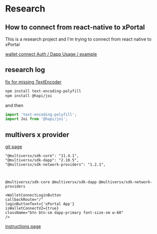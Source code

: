 # Research

## How to connect from react-native to xPortal

This is a research project and I'm trying to connect from react native to xPortal

[wallet connect Auth / Dapp Usage / example](https://docs.walletconnect.com/2.0/javascript/auth/dapp-usage)

## research log

[fix for missing TextEncoder](https://github.com/hapijs/joi/issues/2141#issuecomment-546440380)

```bash
npm install text-encoding-polyfill
npm install @hapi/joi
```

and then

```javascript
import 'text-encoding-polyfill';
import Joi from '@hapi/joi';
```

## multivers x provider

[git page](https://github.com/multiversx/mx-sdk-js-wallet-connect-provider)

```
"@multiversx/sdk-core": "11.4.1",
"@multiversx/sdk-dapp": "2.10.5",
"@multiversx/sdk-network-providers": "1.2.1",



@multiversx/sdk-core @multiversx/sdk-dapp @multiversx/sdk-network-providers
```

```
<WalletConnectLoginButton
callbackRoute="/"
loginButtonText={'xPortal App'}
isWalletConnectV2={true}
className="btn btn-sm dapp-primary font-size-sm w-60"
/>

```

[instructions page](https://docs.multiversx.com/sdk-and-tools/sdk-dapp/#set-the-walletconnect-flag)
